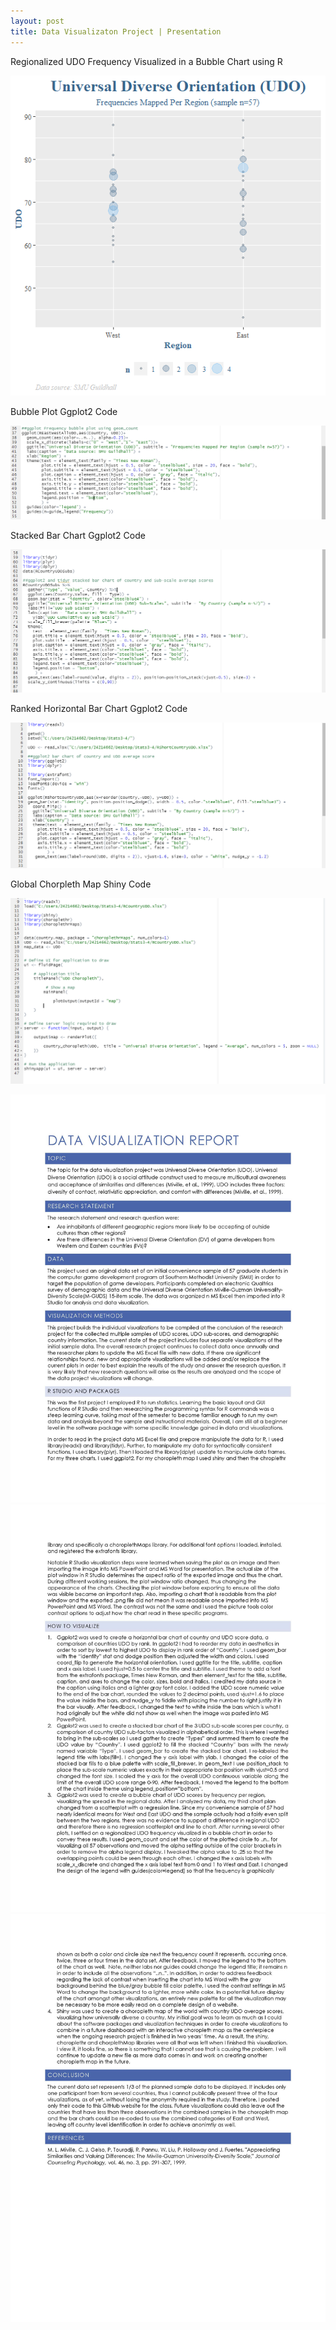```yaml
---
layout: post
title: Data Visualizaton Project | Presentation
---
```

Regionalized UDO Frequency Visualized in a Bubble Chart using R

![BubblePlotGraphDataViz](/images/BubblePlotGraphDataViz.png)


Bubble Plot Ggplot2 Code

![BubbleplotcodeDataViz](/images/BubbleplotcodeDataViz.PNG)


Stacked Bar Chart Ggplot2 Code

![StackedbarcodeDataViz](/images/StackedbarcodeDataViz.PNG)


Ranked Horizontal Bar Chart Ggplot2 Code

![HorizontalBarChartDataVizCode](/images/HorizontalBarChartDataVizCode.PNG)


Global Chorpleth Map Shiny Code

![chorplethcode](/images/chorplethcode.PNG)


![PostDataVizReport_Page_1](/images/PostDataVizReport_Page_1.jpg)
![PostDataVizReport_Page_2](/images/PostDataVizReport_Page_2.jpg)
![PostDataVizReport_Page_3](/images/PostDataVizReport_Page_3.jpg)
